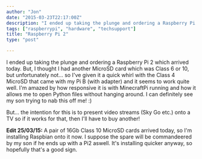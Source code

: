 ```yaml
---
author: "Jon"
date: "2015-03-23T22:17:00Z"
description: "I ended up taking the plunge and ordering a Raspberry Pi 2 which arrived today. But, I thought I had another MicroSD card which was Class 6 or 10, but unfortunately not..."
tags: ["raspberrypi", "hardware", "techsupport"]
title: "Raspberry Pi 2"
type: "post"

---
```


I ended up taking the plunge and ordering a Raspberry Pi 2 which arrived today.
But, I thought I had another MicroSD card which was Class 6 or 10, but unfortunately not... so I've given it a quick whirl with the Class 4 MicroSD that came with my Pi B (with adapter) and it seems to work quite well.
I'm amazed by how responsive it is with MinecraftPi running and how it allows me to open Python files without hanging around. I can definitely see my son trying to nab this off me! :)

But... the intention for this is to present video streams (Sky Go etc.) onto a TV so if it works for that, then I'll have to buy another!

**Edit 25/03/15:** A pair of 16Gb Class 10 MicroSD cards arrived today, so I'm installing Raspbian onto it now. I suppose the spare will be commandeered by my son if he ends up with a Pi2 aswell. It's installing quicker anyway, so hopefully that's a good sign.